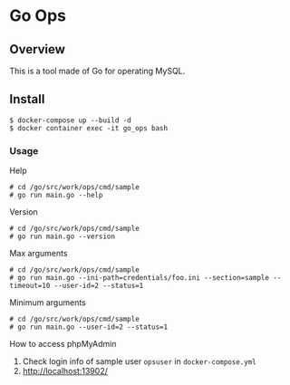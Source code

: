 # Go Ops

## Overview
This is a tool made of Go for operating MySQL.

## Install
```shell
$ docker-compose up --build -d
$ docker container exec -it go_ops bash
```

### Usage
Help
```shell
# cd /go/src/work/ops/cmd/sample
# go run main.go --help
```

Version
```shell
# cd /go/src/work/ops/cmd/sample
# go run main.go --version
```

Max arguments
```shell
# cd /go/src/work/ops/cmd/sample
# go run main.go --ini-path=credentials/foo.ini --section=sample --timeout=10 --user-id=2 --status=1
```
Minimum arguments
```shell
# cd /go/src/work/ops/cmd/sample
# go run main.go --user-id=2 --status=1
```

How to access phpMyAdmin
1. Check login info of sample user `opsuser` in `docker-compose.yml`
2. [http://localhost:13902/](http://localhost:13902/)
